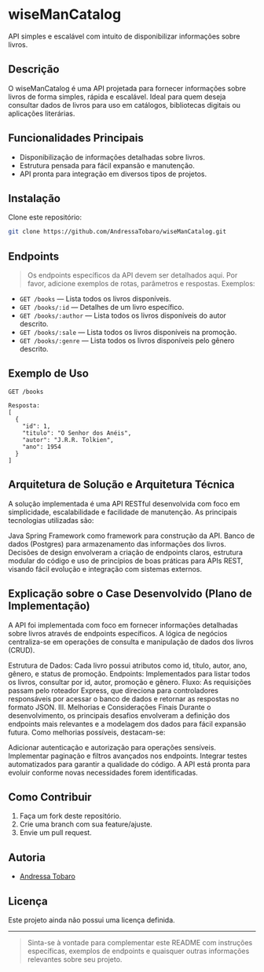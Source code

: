 # wiseManCatalog

API simples e escalável com intuito de disponibilizar informações sobre livros.

## Descrição

O wiseManCatalog é uma API projetada para fornecer informações sobre livros de forma simples, rápida e escalável. Ideal para quem deseja consultar dados de livros para uso em catálogos, bibliotecas digitais ou aplicações literárias.

## Funcionalidades Principais

- Disponibilização de informações detalhadas sobre livros.
- Estrutura pensada para fácil expansão e manutenção.
- API pronta para integração em diversos tipos de projetos.

## Instalação

Clone este repositório:
   ```bash
   git clone https://github.com/AndressaTobaro/wiseManCatalog.git
   ```

## Endpoints

> Os endpoints específicos da API devem ser detalhados aqui. Por favor, adicione exemplos de rotas, parâmetros e respostas. Exemplos:

- `GET /books` — Lista todos os livros disponíveis.
- `GET /books/:id` — Detalhes de um livro específico.
- `GET /books/:author` — Lista todos os livros disponíveis do autor descrito.
- `GET /books/:sale` — Lista todos os livros disponíveis na promoção.
- `GET /books/:genre` — Lista todos os livros disponíveis pelo gênero descrito.

## Exemplo de Uso

```http
GET /books

Resposta:
[
  {
    "id": 1,
    "titulo": "O Senhor dos Anéis",
    "autor": "J.R.R. Tolkien",
    "ano": 1954
  }
]
```

## Arquitetura de Solução e Arquitetura Técnica
A solução implementada é uma API RESTful desenvolvida com foco em simplicidade, escalabilidade e facilidade de manutenção. As principais tecnologias utilizadas são:

Java
Spring Framework como framework para construção da API.
Banco de dados (Postgres) para armazenamento das informações dos livros.
Decisões de design envolveram a criação de endpoints claros, estrutura modular do código e uso de princípios de boas práticas para APIs REST, visando fácil evolução e integração com sistemas externos.

## Explicação sobre o Case Desenvolvido (Plano de Implementação)
A API foi implementada com foco em fornecer informações detalhadas sobre livros através de endpoints específicos. A lógica de negócios centraliza-se em operações de consulta e manipulação de dados dos livros (CRUD).

Estrutura de Dados: Cada livro possui atributos como id, título, autor, ano, gênero, e status de promoção.
Endpoints: Implementados para listar todos os livros, consultar por id, autor, promoção e gênero.
Fluxo: As requisições passam pelo roteador Express, que direciona para controladores responsáveis por acessar o banco de dados e retornar as respostas no formato JSON.
III. Melhorias e Considerações Finais
Durante o desenvolvimento, os principais desafios envolveram a definição dos endpoints mais relevantes e a modelagem dos dados para fácil expansão futura. Como melhorias possíveis, destacam-se:

Adicionar autenticação e autorização para operações sensíveis.
Implementar paginação e filtros avançados nos endpoints.
Integrar testes automatizados para garantir a qualidade do código.
A API está pronta para evoluir conforme novas necessidades forem identificadas.



## Como Contribuir

1. Faça um fork deste repositório.
2. Crie uma branch com sua feature/ajuste.
3. Envie um pull request.

## Autoria

- [Andressa Tobaro](https://github.com/AndressaTobaro)

## Licença

Este projeto ainda não possui uma licença definida.

---
> Sinta-se à vontade para complementar este README com instruções específicas, exemplos de endpoints e quaisquer outras informações relevantes sobre seu projeto.

